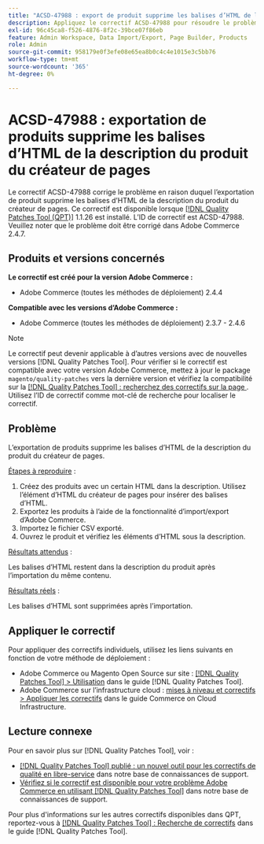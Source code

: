 ```yaml
---
title: "ACSD-47988 : export de produit supprime les balises d’HTML de la description du produit du créateur de pages"
description: Appliquez le correctif ACSD-47988 pour résoudre le problème Adobe Commerce en raison duquel l’exportation du produit supprime les balises d’HTML de la description du produit du créateur de pages.
exl-id: 96c45ca8-f526-4876-8f2c-39bce07f86eb
feature: Admin Workspace, Data Import/Export, Page Builder, Products
role: Admin
source-git-commit: 958179e0f3efe08e65ea8b0c4c4e1015e3c5bb76
workflow-type: tm+mt
source-wordcount: '365'
ht-degree: 0%

---
```


# ACSD-47988 : exportation de produits supprime les balises d’HTML de la description du produit du créateur de pages

Le correctif ACSD-47988 corrige le problème en raison duquel l’exportation de produit supprime les balises d’HTML de la description du produit du créateur de pages. Ce correctif est disponible lorsque [[!DNL Quality Patches Tool (QPT)]](/help/announcements/adobe-commerce-announcements/magento-quality-patches-released-new-tool-to-self-serve-quality-patches.md) 1.1.26 est installé. L’ID de correctif est ACSD-47988. Veuillez noter que le problème doit être corrigé dans Adobe Commerce 2.4.7.

## Produits et versions concernés

**Le correctif est créé pour la version Adobe Commerce :**

* Adobe Commerce (toutes les méthodes de déploiement) 2.4.4

**Compatible avec les versions d’Adobe Commerce :**

* Adobe Commerce (toutes les méthodes de déploiement) 2.3.7 - 2.4.6

>[!NOTE]
>
>Le correctif peut devenir applicable à d’autres versions avec de nouvelles versions [!DNL Quality Patches Tool]. Pour vérifier si le correctif est compatible avec votre version Adobe Commerce, mettez à jour le package `magento/quality-patches` vers la dernière version et vérifiez la compatibilité sur la [[!DNL Quality Patches Tool] : recherchez des correctifs sur la page ](https://experienceleague.adobe.com/tools/commerce-quality-patches/index.html). Utilisez l’ID de correctif comme mot-clé de recherche pour localiser le correctif.

## Problème

L’exportation de produits supprime les balises d’HTML de la description du produit du créateur de pages.

<u>Étapes à reproduire</u> :

1. Créez des produits avec un certain HTML dans la description. Utilisez l’élément d’HTML du créateur de pages pour insérer des balises d’HTML.
1. Exportez les produits à l’aide de la fonctionnalité d’import/export d’Adobe Commerce.
1. Importez le fichier CSV exporté.
1. Ouvrez le produit et vérifiez les éléments d’HTML sous la description.

<u>Résultats attendus</u> :

Les balises d’HTML restent dans la description du produit après l’importation du même contenu.

<u>Résultats réels</u> :

Les balises d’HTML sont supprimées après l’importation.

## Appliquer le correctif

Pour appliquer des correctifs individuels, utilisez les liens suivants en fonction de votre méthode de déploiement :

* Adobe Commerce ou Magento Open Source sur site : [[!DNL Quality Patches Tool] > Utilisation](https://experienceleague.adobe.com/docs/commerce-operations/tools/quality-patches-tool/usage.html) dans le guide [!DNL Quality Patches Tool].
* Adobe Commerce sur l’infrastructure cloud : [mises à niveau et correctifs > Appliquer les correctifs](https://experienceleague.adobe.com/docs/commerce-cloud-service/user-guide/develop/upgrade/apply-patches.html) dans le guide Commerce on Cloud Infrastructure.

## Lecture connexe

Pour en savoir plus sur [!DNL Quality Patches Tool], voir :

* [[!DNL Quality Patches Tool] publié : un nouvel outil pour les correctifs de qualité en libre-service](/help/announcements/adobe-commerce-announcements/magento-quality-patches-released-new-tool-to-self-serve-quality-patches.md) dans notre base de connaissances de support.
* [Vérifiez si le correctif est disponible pour votre problème Adobe Commerce en utilisant  [!DNL Quality Patches Tool]](/help/support-tools/patches-available-in-qpt-tool/check-patch-for-magento-issue-with-magento-quality-patches.md) dans notre base de connaissances de support.

Pour plus d&#39;informations sur les autres correctifs disponibles dans QPT, reportez-vous à [[!DNL Quality Patches Tool] : Recherche de correctifs](https://experienceleague.adobe.com/tools/commerce-quality-patches/index.html) dans le guide [!DNL Quality Patches Tool].
